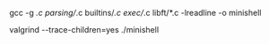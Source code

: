 gcc -g *.c parsing/*.c builtins/*.c exec/*.c  libft/*.c -lreadline -o minishell

valgrind --trace-children=yes ./minishell
